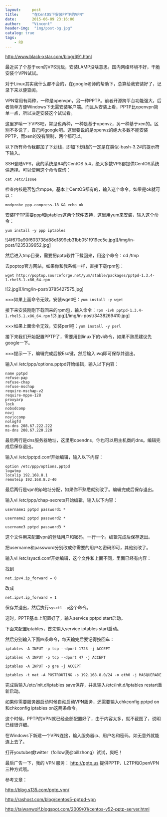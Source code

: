 ```yaml
---
layout:     post
title:      "在CentOS下安装PPTP的VPN"
date:       2015-06-09 23:16:00
author:     "Vincent"
header-img:  "img/post-bg.jpg"
catalog: true
tags:
    - RD
---
```


http://www.black-xstar.com/blog/691.html

最近买了个基于xen的VPS玩玩，安装LAMP没啥意思。国内网络环境不好，干脆安装个VPN试试。

对于Linux其实我什么都不会的，在google老师的帮助下，总算给我安装好了，记录下来以便查阅。

VPN常用有两种，一种是openvpn，另一种PPTP。前者开源跨平台功能强大，后者简单方便Windows下无需安装客户端。而且从安装上看，PPTP比openvpn简单一点，所以决定安装这个试试看。

这里罗嗦一下VPS吧，常见也两种，一种是基于openvz，另一种基于xen的。区别不多说了，自己问google吧。这里要说的是openvz的绝大多数不能安装PPTP，而xen的没有限制，两个都可以。


以下所有命令我都加了下划线，即加下划线的一定是在类似-bash-3.2#的提示符下输入。

SSH登陆VPS，我的系统是64的CentOS 5.4，绝大多数VPS都提供CentOS系统供选择。可以使用这个命令查询：

    cat /etc/issue

检查内核是否包含mppe，基本上CentOS都有的，输入这个命令，如果是ok就可以：

    modprobe ppp-compress-18 && echo ok

安装PPTP需要ppp和iptables这两个软件支持，这里用yum来安装，输入这个命令：

    yum install -y ppp iptables

![4f670a90f603738d88d1899eb31bb051f919ec5e.jpg][/img/in-post/1235339652.jpg]

然后进入tmp目录，需要把pptp软件下载回来，用这个命令：cd /tmp

去poptop官方网站，如果你和我系统一样，直接下载rpm包：

    wget http://poptop.sourceforge.net/yum/stable/packages/pptpd-1.3.4-1.rhel5.1.x86_64.rpm

![2.jpg][/img/in-post/3785427575.jpg]

×××如果上面命令无效，安装wget吧：`yum install -y wget`

接下来安装刚刚下载回来的rpm包，输入命令：`rpm -ivh pptpd-1.3.4-1.rhel5.1.x86_64.rpm`
![3.jpg][/img/in-post/3438269410.jpg]

×××如果上面命令无效，安装perl吧：`yum install -y perl`

接下来我们开始配置PPTP了，需要用到linux下的vi命令，如果不熟悉建议先google一下。

×××提示一下，编辑完成后按Esc键，然后输入:wq即可保存并退出。

输入vi /etc/ppp/options.pptpd开始编辑，输入以下内容：

    name pptpd 
    refuse-pap 
    refuse-chap 
    refuse-mschap 
    require-mschap-v2 
    require-mppe-128 
    proxyarp 
    lock 
    nobsdcomp 
    novj 
    novjccomp 
    nologfd 
    ms-dns 208.67.222.222 
    ms-dns 208.67.220.220

最后两行是dns服务器地址，这里用opendns，你也可以用主机商的dns。编辑完成后保存退出。

输入vi /etc/pptpd.conf开始编辑，输入以下内容：

    option /etc/ppp/options.pptpd 
    logwtmp 
    localip 192.168.8.1 
    remoteip 192.168.8.2-40

最后两行是vpn的ip地址分配，如果你不熟悉就别改了。编辑完成后保存退出。

输入vi /etc/ppp/chap-secrets开始编辑，输入以下内容：

    username1 pptpd password1 *
    
    username2 pptpd password2 *
    
    username3 pptpd password3 *

这个文件用来配置vpn的登陆用户和密码，一行一个。编辑完成后保存退出。

把username和password分别改成你需要的用户名密码即可，其他别改了。

输入vi /etc/sysctl.conf开始编辑，这个文件和上面不同，里面已经有内容：

找到

    net.ipv4.ip_forward = 0

改成

    net.ipv4.ip_forward = 1

保存并退出，然后执行`sysctl -p`这个命令。

这时，PPTP基本上配置好了，输入service pptpd start启动。

下面来配置iptables，首先输入service iptables start启动。

然后分别输入下面四条命令，每天输完后要记得按回车：

    iptables -A INPUT -p tcp --dport 1723 -j ACCEPT
    
    iptables -A INPUT -p tcp --dport 47 -j ACCEPT
    
    iptables -A INPUT -p gre -j ACCEPT
    
    iptables -t nat -A POSTROUTING -s 192.168.8.0/24 -o eth0 -j MASQUERADE

完成后输入/etc/init.d/iptables save保存，并且输入/etc/init.d/iptables restart重新启动。

如果你需要服务器启动时候自动启动VPN服务，还需要输入chkconfig pptpd on和chkconfig iptables on这两条命令。

这个时候，PPTP的VPN就已经全部配置好了，由于内容太多，就不截图了，说明已经很详细。

在Windows下新建一个VPN连接，输入服务器ip、用户名和密码，如无意外就能连上去了。

打开youtube或twitter（follow我@billzhong）试试，爽吧！

最后广告一下，我的 VPN 服务： http://pptp.us 提供PPTP、L2TP和OpenVPN三种方式哦。

 

参考文章：

http://blog.s135.com/pptp_vpn/

http://rashost.com/blog/centos5-pptpd-vpn

http://taiwanwolf.blogspot.com/2009/01/centos-v52-pptp-server.html



